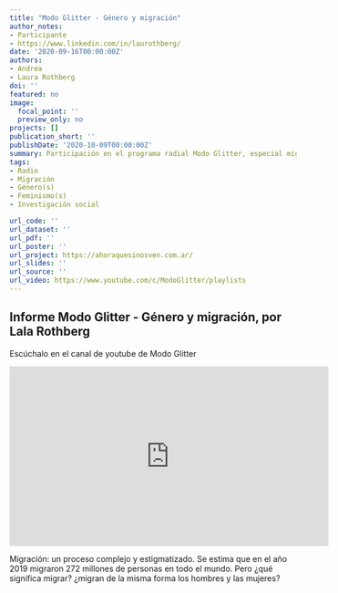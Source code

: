 ```yaml
---
title: "Modo Glitter - Género y migración"
author_notes:
- Participante
- https://www.linkedin.com/in/laurothberg/
date: '2020-09-16T00:00:00Z'
authors:
- Andrea
- Laura Rothberg
doi: ''
featured: no
image:
  focal_point: ''
  preview_only: no
projects: []
publication_short: ''
publishDate: '2020-10-09T00:00:00Z'
summary: Participación en el programa radial Modo Glitter, especial migración y género.
tags:
- Radio
- Migración
- Género(s)
- Feminismo(s)
- Investigación social

url_code: ''
url_dataset: ''
url_pdf: ''
url_poster: ''
url_project: https://ahoraquesinosven.com.ar/
url_slides: ''
url_source: ''
url_video: https://www.youtube.com/c/ModoGlitter/playlists
---
```



## Informe Modo Glitter - Género y migración, por Lala Rothberg


Escúchalo en el canal de youtube de Modo Glitter 



<iframe width="560" height="315" src="https://www.youtube.com/embed/rB-KFkpzXkE" frameborder="0" allow="accelerometer; autoplay; clipboard-write; encrypted-media; gyroscope; picture-in-picture" allowfullscreen></iframe>


Migración: un proceso complejo y estigmatizado. Se estima que en el año 2019 migraron 272 millones de personas en todo el mundo. Pero ¿qué significa migrar? ¿migran de la misma forma los hombres y las mujeres?





